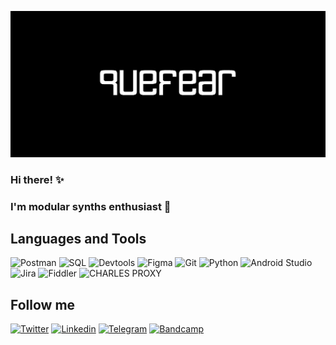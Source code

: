 

![Header](assets/I-0e-OuZXeA.jpg)

### Hi there! ✨
### I'm modular synths enthusiast 🐼
   

## Languages and Tools

![Postman](https://img.shields.io/badge/-Postman-090909?style=for-the-badge&logo=postman&logoColor=006488)
![SQL](https://img.shields.io/badge/-Sql-090909?style=for-the-badge&logo=mysql&logoColor=006488)
![Devtools](https://img.shields.io/badge/-devtools-090909?style=for-the-badge&logo=firefox&logoColor=006488)
![Figma](https://img.shields.io/badge/-figma-090909?style=for-the-badge&logo=figma&logoColor=006488)
![Git](https://img.shields.io/badge/-git-090909?style=for-the-badge&logo=git&logoColor=006488)
![Python](https://img.shields.io/badge/-python-090909?style=for-the-badge&logo=python&logoColor=006488)
![Android Studio](https://img.shields.io/badge/-AndroidStudio-090909?style=for-the-badge&logo=AndroidStudio&logoColor=006488)
![Jira](https://img.shields.io/badge/-Jira-090909?style=for-the-badge&logo=jira&logoColor=006488)
![Fiddler](https://img.shields.io/badge/-Fiddler-090909?style=for-the-badge&logo=Fiddler&logoColor=006488)
![CHARLES PROXY](https://img.shields.io/badge/-CHARLESPROXY-090909?style=for-the-badge&logo=CHARLESPROXY&logoColor=006488)

## Follow me
[![Twitter](https://img.shields.io/badge/-Twitter-090909?style=for-the-badge&logo=Twitter&logoColor=006488)](https://twitter.com/quefearrr)
[![Linkedin](https://img.shields.io/badge/-Linkedin-090909?style=for-the-badge&logo=Linkedin&logoColor=006488)](https://www.linkedin.com/in/mariashilina/)
[![Telegram](https://img.shields.io/badge/-Telegram-090909?style=for-the-badge&logo=Telegram&logoColor=006488)](https://t.me/quefear)
[![Bandcamp](https://img.shields.io/badge/-Bandcamp-090909?style=for-the-badge&logo=Bandcamp&logoColor=006488)](https://quefear.bandcamp.com/music)
